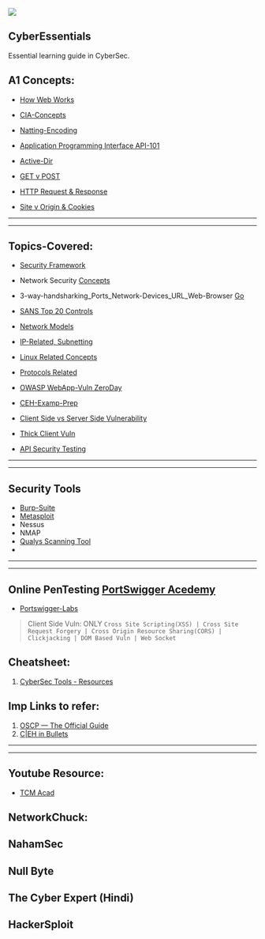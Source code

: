 ![](https://img.shields.io/badge/Cyber-Essentials-green)

## CyberEssentials
Essential learning guide in CyberSec.

## A1 Concepts:
- [How Web Works](https://github.com/IOxCyber/CyberDev-Concepts/blob/c6f19c7913d36b4c4dbaffff7063b5ffeafc632d/CyDev-Concepts/HowWebWorks.md)
- [CIA-Concepts](https://github.com/IOxCyber/CyberEssentials/blob/760254ce86423ddf02f7dbb90558029551a462f8/Basic-GRC-Concepts/Security_Frameworks/CIA-TriadsAND-Vul-Risk-Threat.md)

- [Natting-Encoding](https://github.com/IOxCyber/CyberDev-Concepts/blob/722f77c88e97405d575df855e906616547084037/CyberBuzzWords/Encoding-Nat.md)
- [Application Programming Interface API-101](https://github.com/IOxCyber/CyberDev-Concepts/tree/f06206d25fdc84869e508a0c7eaa093c2223d1ff/CyDev-Concepts/All%20About%20API)

- [Active-Dir](https://github.com/IOxCyber/CyberDev-Concepts/blob/326f5230969ded3fe46500801522629732f26c36/CyberBuzzWords/AD-ActiveDirectory.md)
- [GET v POST](https://github.com/IOxCyber/CyberDev-Concepts/blob/57f89d8ca18e5659ab0e3c1cdd2d0f07967d1d18/CyDev-Concepts/GET-vs-POST.md)

- [HTTP Request & Response](https://github.com/IOxCyber/CyberEssentials/blob/d20fe0b4cc589f2548511e83a07112ecfa89a05e/Network_101/Protocols-Related/HTTP-in-Depth.md)
- [Site v Origin & Cookies](https://github.com/IOxCyber/CyberWeb-Concepts/blob/4625df0e0ec223e70dc044a6094537c1bcc5e8c1/CyDev-Concepts/Cookies-Site-Origin.md)
---
---

## Topics-Covered:
- [Security Framework](https://github.com/IOxCyber/CyberEssentials/tree/06fc9cbbb9153e9e92f1aeaf9291a57ef769be39/Basic-GRC-Concepts/Security_Frameworks)
- Network Security [Concepts](https://github.com/IOxCyber/CyberEssentials/tree/06fc9cbbb9153e9e92f1aeaf9291a57ef769be39/Network-Security)

- 3-way-handsharking_Ports_Network-Devices_URL_Web-Browser [Go](https://github.com/IOxCyber/CyberEssentials/tree/2874abf95537d140947afc42895ae35e8048be24/Network_101/Network-Concepts_101)
- [SANS Top 20 Controls](https://github.com/IOxCyber/CyberEssentials/blob/f7b96dabc8398114fc447090c9591b0a9169af6c/Basic-GRC-Concepts/Security_Frameworks/SANS-Top-20.md)

- [Network Models](https://github.com/IOxCyber/CyberEssentials/tree/06fc9cbbb9153e9e92f1aeaf9291a57ef769be39/Network_101/Logical-Network-Models)
- [IP-Related, Subnetting](https://github.com/IOxCyber/CyberEssentials/tree/06fc9cbbb9153e9e92f1aeaf9291a57ef769be39/Network_101/IP-and-Subnetting-related)

- [Linux Related Concepts](https://github.com/IOxCyber/Linux-octo/blob/891906ecf3bb0899e3d25eccba4934de7037663a/RH124/Describe-Networking-Concepts11.md#chapter-11-describe-networking-concepts)
- [Protocols Related](https://github.com/IOxCyber/CyberEssentials/tree/06fc9cbbb9153e9e92f1aeaf9291a57ef769be39/Network_101/Protocols-Related)

- [OWASP WebApp-Vuln ZeroDay](https://github.com/IOxCyber/CyberEssentials/tree/c2aeae8445e1818c8d13e33d6c17071cf9125cc2/Security-Insights/Common%20Knowledge)
- [CEH-Examp-Prep](https://github.com/IOxCyber/CyberEssentials/tree/c2aeae8445e1818c8d13e33d6c17071cf9125cc2/Security-Insights/CEH-Exam-Prep)

- [Client Side vs Server Side Vulnerability](https://github.com/IOxCyber/CyberEssentials/blob/883ed2a05d91f1b39da612561e56d2570a7a6d90/Security-Insights/Common%20Knowledge/WEB-Vulnerabilities/Server-AND-Client_Side_Vuln.md)
- [Thick Client Vuln](https://github.com/IOxCyber/CyberEssentials/tree/7bf35968e8fb87a2b2dde66701017b36f7e78589/Security-Insights/Common%20Knowledge/Thick-Client-Vuln)

- [API Security Testing](https://github.com/IOxCyber/CyberEssentials/tree/3ac79fdb476f5fbbc684c36ec54633224b59c41b/Security-Insights/Common%20Knowledge/API-Testing)
---
---

## Security Tools
- [Burp-Suite](https://github.com/IOxCyber/CyberEssentials/tree/c2aeae8445e1818c8d13e33d6c17071cf9125cc2/Security-Tools)
- [Metasploit](https://github.com/IOxCyber/CyberEssentials/tree/cb2ea08700ca4f2fc16b2a087577305af104037b/Security-Tools/Metasploit)
- Nessus
- NMAP
- [Qualys Scanning Tool](https://github.com/IOxCyber/CyberEssentials/tree/1ac1fa3626cf3116a3f30a42b6a9bd2089029143/Security-Tools/Qualys)
- 

---
---

## Online PenTesting [PortSwigger Acedemy](https://portswigger.net/)
- [Portswigger-Labs](https://github.com/IOxCyber/CyberEssentials/tree/50bd367d39a4fb7f6fb6f3e1c551ae87cb2cf11b/Security-Tools/Burp_Suite/PortSwigger-WebSecAcad/Web_Vuln-Insights)
> Client Side Vuln: ONLY `Cross Site Scripting(XSS) | Cross Site Request Forgery | Cross Origin Resource Sharing(CORS) | Clickjacking | DOM Based Vuln | Web Socket`

## Cheatsheet:
1. [CyberSec Tools - Resources](https://github.com/The-Art-of-Hacking/h4cker/tree/master/cheat_sheets)

## Imp Links to refer:
1. [OSCP — The Official Guide](https://n3nu.medium.com/oscp-the-official-guide-c461f5e025bb)
2. [C|EH in Bullets](https://github.com/undergroundwires/CEH-in-bullet-points)

---
---

## Youtube Resource:
- [TCM Acad](https://www.youtube.com/watch?v=fNzpcB7ODxQ&list=PLLKT__MCUeixqHJ1TRqrHsEd6_EdEvo47)

## NetworkChuck:

## NahamSec

## Null Byte

## The Cyber Expert (Hindi)

## HackerSploit
